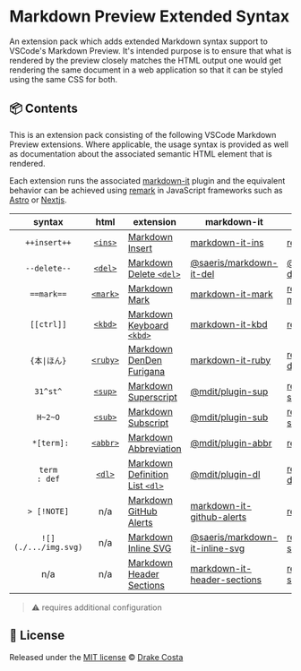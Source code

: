# Markdown Preview Extended Syntax

An extension pack which adds extended Markdown syntax support to VSCode's Markdown Preview. It's intended purpose is to ensure that what is rendered by the preview closely matches the HTML output one would get rendering the same document in a web application so that it can be styled using the same CSS for both.

## 📦 Contents

This is an extension pack consisting of the following VSCode Markdown Preview extensions. Where applicable, the usage syntax is provided as well as documentation about the associated semantic HTML element that is rendered.

Each extension runs the associated [markdown-it][markdown-it] plugin and the equivalent behavior can be achieved using [remark][remark] in JavaScript frameworks such as [Astro][astro] or [Nextjs][nextjs].

| syntax | html | extension | markdown-it | remark |
|:-:|:-:|-|-|-|
| `++insert++` | [`<ins>`][ins] | [Markdown Insert][vs-ins] | [markdown-it-ins][it-ins] | [remark-ins][re-ins] |
| `--delete--` | [`<del>`][del] | [Markdown Delete `<del>`][vs-ins] | [@saeris/markdown-it-del][it-del] | [@saeris/remark-del][re-del] |
| `==mark==` | [`<mark>`][mark] | [Markdown Mark][vs-mark] | [markdown-it-mark][it-mark] | [remark-flexible-markers][re-mark] |
| `[[ctrl]]` | [`<kbd>`][kbd] | [Markdown Keyboard `<kbd>`][vs-kbd] | [markdown-it-kbd][it-kbd] | [remark-kbd][re-kbd] ⚠ |
| `{本\|ほん}` |[`<ruby>`][ruby] | [Markdown DenDen Furigana][vs-ruby] | [markdown-it-ruby][it-ruby] | [remark-denden-ruby][re-ruby] |
| `31^st^` | [`<sup>`][sup] | [Markdown Superscript][vs-sup] | [@mdit/plugin-sup][it-sup] | [remark-supersub][re-sup] |
| `H~2~O` | [`<sub>`][sub] | [Markdown Subscript][vs-sub] | [@mdit/plugin-sub][it-sub] | [remark-supersub][re-sub] |
|` *[term]:` | [`<abbr>`][abbr] | [Markdown Abbreviation][vs-abbr] | [@mdit/plugin-abbr][it-abbr] | [remark-abbr][re-abbr] |
| `term`</br>`: def` | [`<dl>`][dl] | [Markdown Definition List `<dl>`][vs-dl] | [@mdit/plugin-dl][it-dl] | [remark-definition-list][re-dl] |
| `> [!NOTE]` | n/a | [Markdown GitHub Alerts][vs-alert] |[markdown-it-github-alerts][it-alert] | [remark-alerts][re-alert] | 
| `![](./.../img.svg)` | n/a | [Markdown Inline SVG][vs-svg] | [@saeris/markdown-it-inline-svg][it-svg] | [remark-inline-svg][re-svg] ⚠ |
| n/a  | n/a | [Markdown Header Sections][vs-sec] | [markdown-it-header-sections][it-sec] | [remark-sectionize][re-sec] |

> ⚠ requires additional configuration

## 🥂 License

Released under the [MIT license][license] © [Drake Costa][personal-website]

<!-- links -->

[markdown-it]: https://github.com/markdown-it/markdown-it
[remark]: https://github.com/remarkjs/remark
[astro]: https://astro.build/
[nextjs]: https://nextjs.org/
[license]: ./LICENSE.md
[personal-website]: https://saeris.gg

<!-- html elements -->
[ins]: https://developer.mozilla.org/en-US/docs/Web/HTML/Reference/Elements/ins
[del]: https://developer.mozilla.org/en-US/docs/Web/HTML/Reference/Elements/del
[mark]: https://developer.mozilla.org/en-US/docs/Web/HTML/Reference/Elements/mark
[kbd]: https://developer.mozilla.org/en-US/docs/Web/HTML/Reference/Elements/kbd
[ruby]: https://developer.mozilla.org/en-US/docs/Web/HTML/Reference/Elements/ruby
[sup]: https://developer.mozilla.org/en-US/docs/Web/HTML/Reference/Elements/sup
[sub]: https://developer.mozilla.org/en-US/docs/Web/HTML/Reference/Elements/sub
[abbr]: https://developer.mozilla.org/en-US/docs/Web/HTML/Reference/Elements/abbr
[dl]: https://developer.mozilla.org/en-US/docs/Web/HTML/Reference/Elements/dl

<!-- vscode extensions -->
[vs-alert]: https://marketplace.visualstudio.com/items?itemName=saeris.markdown-github-alerts
[vs-abbr]: https://marketplace.visualstudio.com/items?itemName=saeris.markdown-abbr
[vs-ins]: https://marketplace.visualstudio.com/items?itemName=saeris.markdown-ins
[vs-del]: https://marketplace.visualstudio.com/items?itemName=saeris.markdown-del
[vs-sup]: https://marketplace.visualstudio.com/items?itemName=DevHawk.markdown-sup
[vs-sub]: https://marketplace.visualstudio.com/items?itemName=saeris.markdown-subscript
[vs-mark]: https://marketplace.visualstudio.com/items?itemName=saeris.markdown-mark
[vs-kbd]: https://marketplace.visualstudio.com/items?itemName=saeris.markdown-keyboard
[vs-dl]: https://marketplace.visualstudio.com/items?itemName=saeris.markdown-definition-list
[vs-ruby]: https://marketplace.visualstudio.com/items?itemName=saeris.markdown-denden-furigana
[vs-svg]: https://marketplace.visualstudio.com/items?itemName=saeris.markdown-inline-svg
[vs-sec]: https://marketplace.visualstudio.com/items?itemName=Billaferd.vscode-header-sections

<!-- markdown-it plugins -->
[it-alert]: https://www.npmjs.com/package/markdown-it-github-alerts
[it-abbr]: https://www.npmjs.com/package/@mdit/plugin-abbr
[it-ins]: https://www.npmjs.com/package/markdown-it-ins
[it-del]: https://www.npmjs.com/package/@saeris/markdown-it-del
[it-sup]: https://www.npmjs.com/package/@mdit/plugin-sup
[it-sub]: https://www.npmjs.com/package/@mdit/plugin-sub
[it-mark]: https://www.npmjs.com/package/markdown-it-mark
[it-kbd]: https://www.npmjs.com/package/markdown-it-kbd
[it-dl]: https://www.npmjs.com/package/@mdit/plugin-dl
[it-ruby]: https://www.npmjs.com/package/markdown-it-ruby
[it-svg]: https://www.npmjs.com/package/@saeris/markdown-it-inline-svg
[it-sec]: https://www.npmjs.com/package/markdown-it-header-sections

<!-- remark plugins -->
[re-alert]: https://www.npmjs.com/package/remark-alerts
[re-abbr]: https://www.npmjs.com/package/remark-abbr
[re-ins]: https://www.npmjs.com/package/remark-ins
[re-del]: https://www.npmjs.com/package/@saeris/remark-del
[re-sup]:https://www.npmjs.com/package/remark-supersub
[re-sub]:https://www.npmjs.com/package/remark-supersub
[re-mark]: https://github.com/ipikuka/remark-flexible-markers
[re-kbd]: https://www.npmjs.com/package/remark-kbd
[re-dl]: https://www.npmjs.com/package/remark-definition-list
[re-ruby]: https://www.npmjs.com/package/remark-denden-ruby
[re-svg]: https://www.npmjs.com/package/remark-inline-svg
[re-sec]: https://www.npmjs.com/package/remark-sectionize
